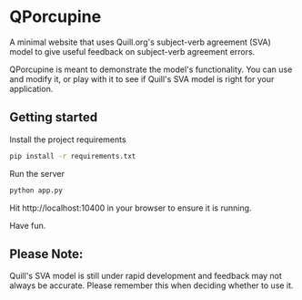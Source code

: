 # QPorcupine

A minimal website that uses Quill.org's subject-verb agreement (SVA) model to give useful feedback on
subject-verb agreement errors.

QPorcupine is meant to demonstrate the model's functionality.  You can use and
modify it, or play with it to see if Quill's SVA model is right for your application.


## Getting started

Install the project requirements
```bash
pip install -r requirements.txt
```

Run the server
```bash
python app.py
```

Hit http://localhost:10400 in your browser to ensure it is running.

Have fun.

## Please Note:

Quill's SVA model is still under rapid development and feedback may not always be
accurate. Please remember this when deciding whether to use it.

